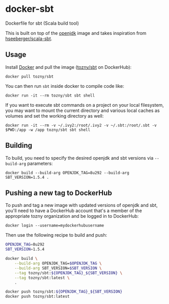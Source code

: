 # docker-sbt
Dockerfile for sbt (Scala build tool)

This is built on top of the
[openjdk](https://hub.docker.com/_/openjdk/) image
and takes inspiration from
[hseeberger/scala-sbt](https://github.com/hseeberger/scala-sbt).

## Usage

Install [Docker](https://www.docker.com/) and pull the image
([tozny/sbt](https://hub.docker.com/r/tozny/sbt/) on DockerHub):

    docker pull tozny/sbt

You can then run `sbt` inside docker to compile code like:

    docker run -it --rm tozny/sbt sbt shell

If you want to execute sbt commands on a project on your local
filesystem, you may want to mount the current directory and various
local caches as volumes and set the working directory as well:

    docker run -it --rm -v ~/.ivy2:/root/.ivy2 -v ~/.sbt:/root/.sbt -v $PWD:/app -w /app tozny/sbt sbt shell

## Building

To build, you need to specify the desired openjdk and sbt versions via
`--build-arg` parameters:

    docker build --build-arg OPENJDK_TAG=8u292 --build-arg SBT_VERSION=1.5.4 .

## Pushing a new tag to DockerHub

To push and tag a new image with updated versions of openjdk and sbt,
you'll need to have a DockerHub account that's a member of the appropriate
tozny organization and be logged in to DockerHub:

    docker login --username=mydockerhubusername

Then use the following recipe to build and push:

```bash
OPENJDK_TAG=8u292
SBT_VERSION=1.5.4

docker build \
    --build-arg OPENJDK_TAG=$OPENJDK_TAG \
    --build-arg SBT_VERSION=$SBT_VERSION \
    --tag tozny/sbt:${OPENJDK_TAG}_${SBT_VERSION} \
    --tag tozny/sbt:latest \
    .

docker push tozny/sbt:${OPENJDK_TAG}_${SBT_VERSION}
docker push tozny/sbt:latest
```
